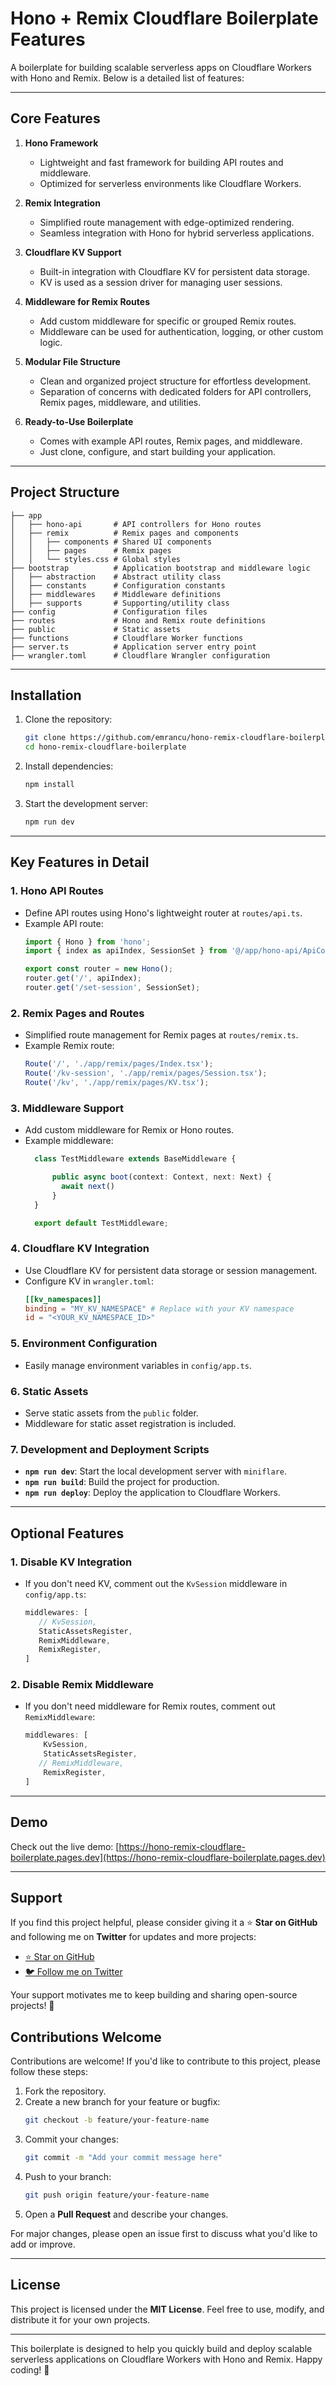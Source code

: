 # Hono + Remix Cloudflare Boilerplate Features

A boilerplate for building scalable serverless apps on Cloudflare Workers with Hono and Remix. Below is a detailed list of features:

---

## **Core Features**

1. **Hono Framework**
   - Lightweight and fast framework for building API routes and middleware.
   - Optimized for serverless environments like Cloudflare Workers.

2. **Remix Integration**
   - Simplified route management with edge-optimized rendering.
   - Seamless integration with Hono for hybrid serverless applications.

3. **Cloudflare KV Support**
   - Built-in integration with Cloudflare KV for persistent data storage.
   - KV is used as a session driver for managing user sessions.

4. **Middleware for Remix Routes**
   - Add custom middleware for specific or grouped Remix routes.
   - Middleware can be used for authentication, logging, or other custom logic.

5. **Modular File Structure**
   - Clean and organized project structure for effortless development.
   - Separation of concerns with dedicated folders for API controllers, Remix pages, middleware, and utilities.

6. **Ready-to-Use Boilerplate**
   - Comes with example API routes, Remix pages, and middleware.
   - Just clone, configure, and start building your application.

---

## **Project Structure**

```plaintext
├── app
│   ├── hono-api       # API controllers for Hono routes
│   ├── remix          # Remix pages and components
│   │   ├── components # Shared UI components
│   │   ├── pages      # Remix pages
│   │   └── styles.css # Global styles
├── bootstrap          # Application bootstrap and middleware logic
│   ├── abstraction    # Abstract utility class
│   ├── constants      # Configuration constants
│   ├── middlewares    # Middleware definitions
│   ├── supports       # Supporting/utility class
├── config             # Configuration files
├── routes             # Hono and Remix route definitions
├── public             # Static assets
├── functions          # Cloudflare Worker functions
├── server.ts          # Application server entry point
├── wrangler.toml      # Cloudflare Wrangler configuration
```

---


## Installation

1. Clone the repository:
   ```bash
   git clone https://github.com/emrancu/hono-remix-cloudflare-boilerplate
   cd hono-remix-cloudflare-boilerplate
   ```

2. Install dependencies:
   ```bash
   npm install
   ```

3. Start the development server:
   ```bash
   npm run dev
   ```

---

## **Key Features in Detail**

### **1. Hono API Routes**
- Define API routes using Hono's lightweight router at `routes/api.ts`.
- Example API route:
  ```typescript
  import { Hono } from 'hono';
  import { index as apiIndex, SessionSet } from '@/app/hono-api/ApiController';

  export const router = new Hono();
  router.get('/', apiIndex);
  router.get('/set-session', SessionSet);
  ```

### **2. Remix Pages and Routes**
- Simplified route management for Remix pages at `routes/remix.ts`.
- Example Remix route:
  ```javascript
  Route('/', './app/remix/pages/Index.tsx');
  Route('/kv-session', './app/remix/pages/Session.tsx');
  Route('/kv', './app/remix/pages/KV.tsx');
  ```

### **3. Middleware Support**
- Add custom middleware for Remix or Hono routes.
- Example middleware:
  ```typescript
    class TestMiddleware extends BaseMiddleware {
  
        public async boot(context: Context, next: Next) {
          await next()
        }
    }
  
    export default TestMiddleware;
  ```

### **4. Cloudflare KV Integration**
- Use Cloudflare KV for persistent data storage or session management.
- Configure KV in `wrangler.toml`:
  ```toml
  [[kv_namespaces]]
  binding = "MY_KV_NAMESPACE" # Replace with your KV namespace
  id = "<YOUR_KV_NAMESPACE_ID>"
  ```

### **5. Environment Configuration**
- Easily manage environment variables in `config/app.ts`.
 

### **6. Static Assets**
- Serve static assets from the `public` folder.
- Middleware for static asset registration is included.

### **7. Development and Deployment Scripts**
- **`npm run dev`**: Start the local development server with `miniflare`.
- **`npm run build`**: Build the project for production.
- **`npm run deploy`**: Deploy the application to Cloudflare Workers.

---

## **Optional Features**

### **1. Disable KV Integration**
- If you don't need KV, comment out the `KvSession` middleware in `config/app.ts`:
  ```typescript
  middlewares: [
     // KvSession,
     StaticAssetsRegister,
     RemixMiddleware,
     RemixRegister,
  ]
  ```

### **2. Disable Remix Middleware**
- If you don't need middleware for Remix routes, comment out `RemixMiddleware`:
  ```typescript
  middlewares: [
      KvSession,
      StaticAssetsRegister,
     // RemixMiddleware,
      RemixRegister,
  ]
  ```

---


## Demo

Check out the live demo: [https://hono-remix-cloudflare-boilerplate.pages.dev](https://hono-remix-cloudflare-boilerplate.pages.dev)

---

## Support

If you find this project helpful, please consider giving it a ⭐️ **Star on GitHub** and following me on **Twitter** for updates and more projects:

- [⭐️ Star on GitHub](https://github.com/emrancu/hono-remix-cloudflare-boilerplate)
- [🐦 Follow me on Twitter](https://x.com/ALEMRANCU)

Your support motivates me to keep building and sharing open-source projects! 🚀


## Contributions Welcome

Contributions are welcome! If you'd like to contribute to this project, please follow these steps:

1. Fork the repository.
2. Create a new branch for your feature or bugfix:
   ```bash
   git checkout -b feature/your-feature-name
   ```
3. Commit your changes:
   ```bash
   git commit -m "Add your commit message here"
   ```
4. Push to your branch:
   ```bash
   git push origin feature/your-feature-name
   ```
5. Open a **Pull Request** and describe your changes.

For major changes, please open an issue first to discuss what you'd like to add or improve.

--- 

## **License**
This project is licensed under the **MIT License**. Feel free to use, modify, and distribute it for your own projects.

---

This boilerplate is designed to help you quickly build and deploy scalable serverless applications on Cloudflare Workers with Hono and Remix. Happy coding! 🚀

 